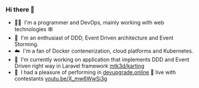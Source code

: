 ### Hi there 👋

- 👨‍💻&nbsp;&nbsp;I'm a programmer and DevOps, mainly working with web technologies 🕸️  
- 📘&nbsp;&nbsp;I'm an enthusiast of DDD, Event Driven architecture and Event Storming.  
- ☁️&nbsp;&nbsp;I'm a fan of Docker contenerization, cloud platforms and Kubernetes.  
- 🔭&nbsp;&nbsp;I'm currently working on application that implements DDD and Event Driven right way in Laravel framework [mtk3d/karting](https://github.com/mtk3d/karting)
- 🎥&nbsp;&nbsp;I had a pleasure of performing in [devupgrade.online](https://devupgrade.online/) 🔴 live with contestants [youtu.be/X_mw6WwSi3g](https://youtu.be/X_mw6WwSi3g?t=3351) 
